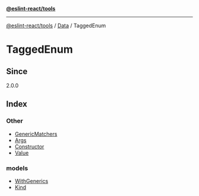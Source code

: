 [**@eslint-react/tools**](../../../../README.md)

***

[@eslint-react/tools](../../../../README.md) / [Data](../../README.md) / TaggedEnum

# TaggedEnum

## Since

2.0.0

## Index

### Other

- [GenericMatchers](interfaces/GenericMatchers.md)
- [Args](type-aliases/Args.md)
- [Constructor](type-aliases/Constructor.md)
- [Value](type-aliases/Value.md)

### models

- [WithGenerics](interfaces/WithGenerics.md)
- [Kind](type-aliases/Kind.md)
